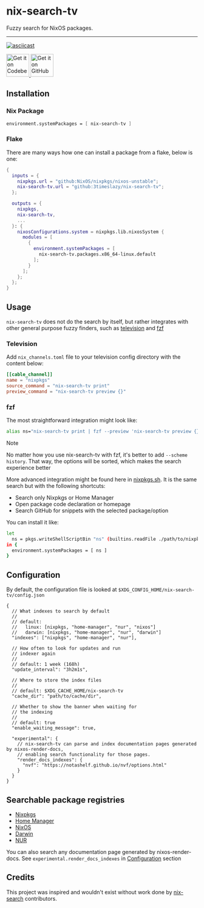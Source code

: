 # nix-search-tv

Fuzzy search for NixOS packages.

---

[![asciicast](https://asciinema.org/a/afNYMXrhoEwwh3wzOK7FbsFtW.svg)](https://asciinema.org/a/afNYMXrhoEwwh3wzOK7FbsFtW)

<div>
    <a href="https://codeberg.org/3timeslazy/nix-search-tv">
        <img alt="Get it on Codeberg" src="https://img.shields.io/badge/Codeberg-2184D0?style=for-the-badge&logo=Codeberg&logoColor=white" height="60">
    </a>
    <a href="https://github.com/3timeslazy/nix-search-tv">
        <img alt="Get it on GitHub" src="https://img.shields.io/badge/GitHub-100000?style=for-the-badge&logo=github&logoColor=white" height="60">
    </a>
</div>

## Installation

### Nix Package

```nix
environment.systemPackages = [ nix-search-tv ]
```

### Flake

There are many ways how one can install a package from a flake, below is one:

```nix
{
  inputs = {
    nixpkgs.url = "github:NixOS/nixpkgs/nixos-unstable";
    nix-search-tv.url = "github:3timeslazy/nix-search-tv";
  };

  outputs = {
    nixpkgs,
    nix-search-tv,
    ...
  }: {
    nixosConfigurations.system = nixpkgs.lib.nixosSystem {
      modules = [
        {
          environment.systemPackages = [
            nix-search-tv.packages.x86_64-linux.default
          ];
        }
      ];
    };
  };
}
```

## Usage

`nix-search-tv` does not do the search by itself, but rather integrates
with other general purpose fuzzy finders, such as [television](https://github.com/alexpasmantier/television) and [fzf](https://github.com/junegunn/fzf)

### Television

Add `nix_channels.toml` file to your television config directory with the content below:

```toml
[[cable_channel]]
name = "nixpkgs"
source_command = "nix-search-tv print"
preview_command = "nix-search-tv preview {}"
```

### fzf

The most straightforward integration might look like:

```sh
alias ns="nix-search-tv print | fzf --preview 'nix-search-tv preview {}' --scheme history"
```

> [!NOTE]
> No matter how you use nix-search-tv with fzf, it's better to add `--scheme history`. That way, the options will be sorted, which makes the search experience better

More advanced integration might be found here in [nixpkgs.sh](./nixpkgs.sh). It is the same search but with the following shortcuts:

- Search only Nixpkgs or Home Manager
- Open package code declaration or homepage
- Search GitHub for snippets with the selected package/option

You can install it like:

```sh
let
  ns = pkgs.writeShellScriptBin "ns" (builtins.readFile ./path/to/nixpkgs.sh);
in {
  environment.systemPackages = [ ns ]
}
```

## Configuration

By default, the configuration file is looked at `$XDG_CONFIG_HOME/nix-search-tv/config.json`

```jsonc
{
  // What indexes to search by default
  //
  // default:
  //   linux: [nixpkgs, "home-manager", "nur", "nixos"]
  //   darwin: [nixpkgs, "home-manager", "nur", "darwin"]
  "indexes": ["nixpkgs", "home-manager", "nur"],

  // How often to look for updates and run
  // indexer again
  //
  // default: 1 week (168h)
  "update_interval": "3h2m1s",

  // Where to store the index files
  //
  // default: $XDG_CACHE_HOME/nix-search-tv
  "cache_dir": "path/to/cache/dir",

  // Whether to show the banner when waiting for
  // the indexing
  //
  // default: true
  "enable_waiting_message": true,

  "experimental": {
    // nix-search-tv can parse and index documentation pages generated by nixos-render-docs,
    // enabling search functionality for those pages.
    "render_docs_indexes": {
      "nvf": "https://notashelf.github.io/nvf/options.html"
    }
  }
}
```

## Searchable package registries

- [Nixpkgs](https://search.nixos.org/packages?channel=unstable)
- [Home Manager](https://github.com/nix-community/home-manager)
- [NixOS](https://search.nixos.org/options)
- [Darwin](https://github.com/LnL7/nix-darwin)
- [NUR](https://github.com/nix-community/NUR)

You can also search any documentation page generated by nixos-render-docs. See `experimental.render_docs_indexes` in [Configuration](#configuration) section

## Credits

This project was inspired and wouldn't exist without work done by [nix-search](https://github.com/diamondburned/nix-search) contributors.
